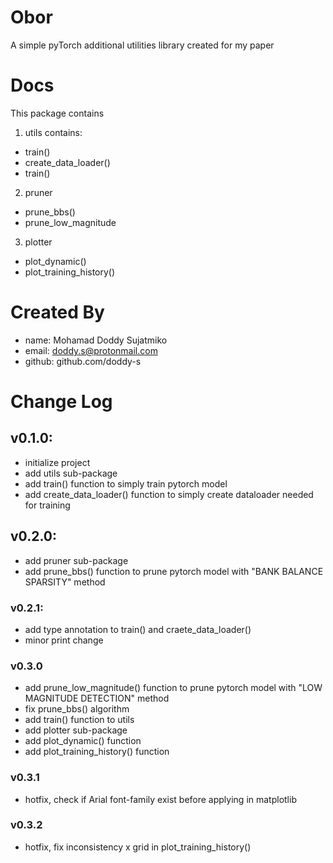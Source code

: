# Obor
A simple pyTorch additional utilities library created for my paper

# Docs
This package contains

1. utils
contains:
- train()
- create_data_loader()
- train()

2. pruner
- prune_bbs()
- prune_low_magnitude

3. plotter
- plot_dynamic()
- plot_training_history()

# Created By
- name: Mohamad Doddy Sujatmiko
- email: doddy.s@protonmail.com
- github: github.com/doddy-s

# Change Log
## v0.1.0:
- initialize project
- add utils sub-package
- add train() function to simply train pytorch model
- add create_data_loader() function to simply create dataloader needed for training

## v0.2.0:
- add pruner sub-package
- add prune_bbs() function to prune pytorch model with "BANK BALANCE SPARSITY" method

### v0.2.1:
- add type annotation to train() and craete_data_loader()
- minor print change

### v0.3.0
- add prune_low_magnitude() function to prune pytorch model with "LOW MAGNITUDE DETECTION" method
- fix prune_bbs() algorithm
- add train() function to utils
- add plotter sub-package
- add plot_dynamic() function
- add plot_training_history() function

### v0.3.1
- hotfix, check if Arial font-family exist before applying in matplotlib

### v0.3.2
- hotfix, fix inconsistency x grid in plot_training_history()